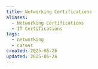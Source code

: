 ```yaml
---
title: Networking Certifications
aliases:
  - Networking Certifications
  - IT Certifications
tags:
  - networking
  - career
created: 2025-06-26
updated: 2025-06-26
---
```

